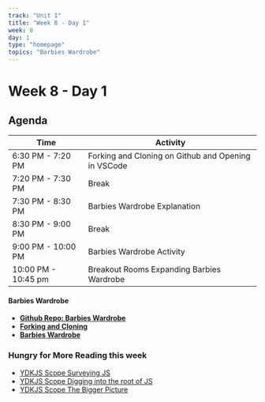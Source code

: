 ```yaml
---
track: "Unit 1"
title: "Week 8 - Day 1"
week: 8
day: 1
type: "homepage"
topics: "Barbies Wardrobe"
---
```



# Week 8 - Day 1

## Agenda
| Time  | Activity |
| ----- | ------ |
| 6:30 PM - 7:20 PM | Forking and Cloning on Github and Opening in VSCode |
| 7:20 PM - 7:30 PM | Break |
| 7:30 PM - 8:30 PM | Barbies Wardrobe Explanation |
| 8:30 PM - 9:00 PM | Break |
| 9:00 PM - 10:00 PM | Barbies Wardrobe Activity  |
| 10:00 PM - 10:45 pm | Breakout Rooms Expanding Barbies Wardrobe |

#### Barbies Wardrobe
- [**Github Repo: Barbies Wardrobe**](https://git.generalassemb.ly/classwork/barbies_wardrobe)
- [**Forking and Cloning**](/unit1/week-8/day-1/forkingandclone)
- [**Barbies Wardrobe**](/unit1/week-8/day-1/slides)


### Hungry for More Reading this week
- [YDKJS Scope Surveying JS](https://github.com/getify/You-Dont-Know-JS/blob/2nd-ed/get-started/ch2.md)
- [YDKJS Scope Digging into the root of JS](https://github.com/getify/You-Dont-Know-JS/blob/2nd-ed/get-started/ch3.md)<br>
- [YDKJS Scope The Bigger Picture](https://github.com/getify/You-Dont-Know-JS/blob/2nd-ed/get-started/ch4.md)
